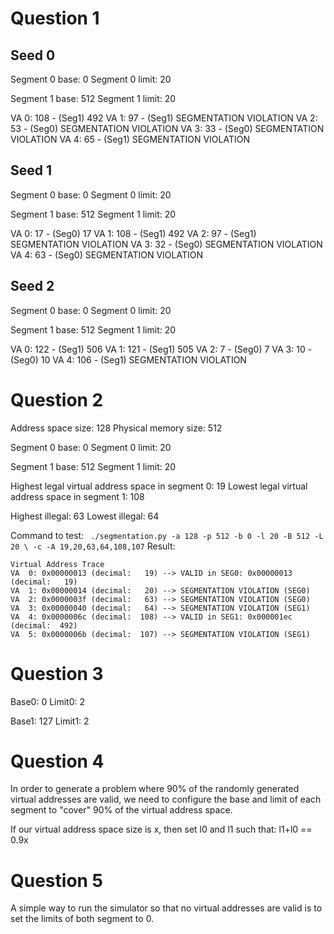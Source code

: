# Question 1

## Seed 0

Segment 0 base: 0
Segment 0 limit: 20

Segment 1 base: 512
Segment 1 limit: 20

VA 0: 108 - (Seg1) 492
VA 1:  97 - (Seg1) SEGMENTATION VIOLATION
VA 2:  53 - (Seg0) SEGMENTATION VIOLATION
VA 3:  33 - (Seg0) SEGMENTATION VIOLATION
VA 4:  65 - (Seg1) SEGMENTATION VIOLATION

## Seed 1

Segment 0 base: 0
Segment 0 limit: 20

Segment 1 base: 512
Segment 1 limit: 20

VA 0:  17 - (Seg0) 17
VA 1: 108 - (Seg1) 492
VA 2:  97 - (Seg1) SEGMENTATION VIOLATION
VA 3:  32 - (Seg0) SEGMENTATION VIOLATION
VA 4:  63 - (Seg0) SEGMENTATION VIOLATION

## Seed 2

Segment 0 base: 0
Segment 0 limit: 20

Segment 1 base: 512
Segment 1 limit: 20

VA 0: 122 - (Seg1) 506 
VA 1: 121 - (Seg1) 505
VA 2:   7 - (Seg0) 7
VA 3:  10 - (Seg0) 10
VA 4: 106 - (Seg1) SEGMENTATION VIOLATION

# Question 2

Address space size:   128
Physical memory size: 512

Segment 0 base: 0
Segment 0 limit: 20

Segment 1 base: 512
Segment 1 limit: 20

Highest legal virtual address space in segment 0: 19
Lowest legal virtual address space in segment 1: 108

Highest illegal: 63
Lowest illegal: 64

Command to test:
` ./segmentation.py -a 128 -p 512 -b 0 -l 20 -B 512 -L 20 \
      -c -A 19,20,63,64,108,107`
Result:
```
Virtual Address Trace
VA  0: 0x00000013 (decimal:   19) --> VALID in SEG0: 0x00000013 (decimal:   19)
VA  1: 0x00000014 (decimal:   20) --> SEGMENTATION VIOLATION (SEG0)
VA  2: 0x0000003f (decimal:   63) --> SEGMENTATION VIOLATION (SEG0)
VA  3: 0x00000040 (decimal:   64) --> SEGMENTATION VIOLATION (SEG1)
VA  4: 0x0000006c (decimal:  108) --> VALID in SEG1: 0x000001ec (decimal:  492)
VA  5: 0x0000006b (decimal:  107) --> SEGMENTATION VIOLATION (SEG1)
```

# Question 3

Base0: 0
Limit0: 2

Base1: 127
Limit1: 2

# Question 4

In order to generate a problem where 90% of the randomly generated
virtual addresses are valid, we need to configure the base and limit
of each segment to "cover" 90% of the virtual address space.

If our virtual address space size is x, then set l0 and l1 such that:
l1+l0 == 0.9x

# Question 5

A simple way to run the simulator so that no virtual addresses are valid is to set the limits of both segment to 0.
